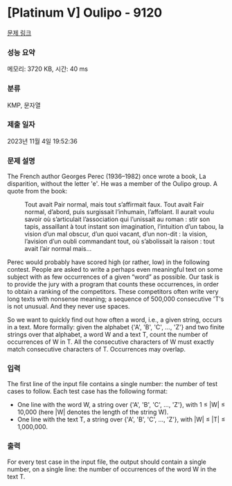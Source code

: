 # [Platinum V] Oulipo - 9120 

[문제 링크](https://www.acmicpc.net/problem/9120) 

### 성능 요약

메모리: 3720 KB, 시간: 40 ms

### 분류

KMP, 문자열

### 제출 일자

2023년 11월 4일 19:52:36

### 문제 설명

<p>The French author Georges Perec (1936–1982) once wrote a book, La disparition, without the letter 'e'. He was a member of the Oulipo group. A quote from the book:</p>

<p style="margin-left: 40px;">Tout avait Pair normal, mais tout s’affirmait faux. Tout avait Fair normal, d’abord, puis surgissait l’inhumain, l’affolant. Il aurait voulu savoir où s’articulait l’association qui l’unissait au roman : stir son tapis, assaillant à tout instant son imagination, l’intuition d’un tabou, la vision d’un mal obscur, d’un quoi vacant, d’un non-dit : la vision, l’avision d’un oubli commandant tout, où s’abolissait la raison : tout avait l’air normal mais…</p>

<p>Perec would probably have scored high (or rather, low) in the following contest. People are asked to write a perhaps even meaningful text on some subject with as few occurrences of a given “word” as possible. Our task is to provide the jury with a program that counts these occurrences, in order to obtain a ranking of the competitors. These competitors often write very long texts with nonsense meaning; a sequence of 500,000 consecutive 'T's is not unusual. And they never use spaces.</p>

<p>So we want to quickly find out how often a word, i.e., a given string, occurs in a text. More formally: given the alphabet {'A', 'B', 'C', …, 'Z'} and two finite strings over that alphabet, a word W and a text T, count the number of occurrences of W in T. All the consecutive characters of W must exactly match consecutive characters of T. Occurrences may overlap.</p>

### 입력 

 <p>The first line of the input file contains a single number: the number of test cases to follow. Each test case has the following format:</p>

<ul>
	<li>One line with the word W, a string over {'A', 'B', 'C', …, 'Z'}, with 1 ≤ |W| ≤ 10,000 (here |W| denotes the length of the string W).</li>
	<li>One line with the text T, a string over {'A', 'B', 'C', …, 'Z'}, with |W| ≤ |T| ≤ 1,000,000.</li>
</ul>

### 출력 

 <p>For every test case in the input file, the output should contain a single number, on a single line: the number of occurrences of the word W in the text T.</p>

